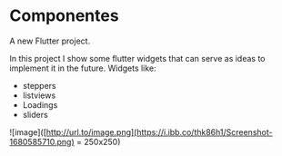# Componentes

A new Flutter project.

In this project I show some flutter widgets that can serve as ideas to implement it in the future.
Widgets like:
- steppers
- listviews
- Loadings
- sliders


![image]([http://url.to/image.png](https://i.ibb.co/thk86h1/Screenshot-1680585710.png) = 250x250)
